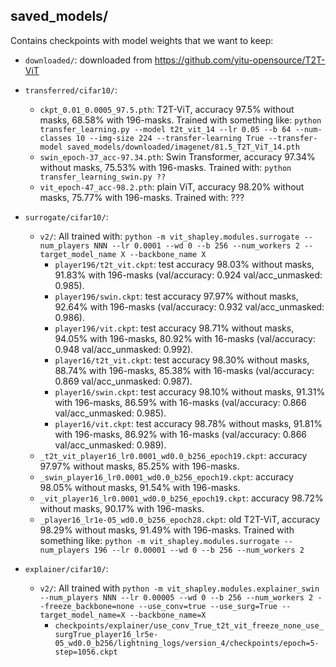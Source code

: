 ## saved_models/
Contains checkpoints with model weights that we want to keep:
- `downloaded/`: downloaded from https://github.com/yitu-opensource/T2T-ViT
- `transferred/cifar10/`:
    - `ckpt_0.01_0.0005_97.5.pth`: T2T-ViT, accuracy 97.5% without masks, 68.58% with 196-masks. Trained with something like:
        `python transfer_learning.py --model t2t_vit_14 --lr 0.05 --b 64 --num-classes 10 --img-size 224 --transfer-learning True --transfer-model saved_models/downloaded/imagenet/81.5_T2T_ViT_14.pth`
    - `swin_epoch-37_acc-97.34.pth`: Swin Transformer, accuracy 97.34% without masks, 75.53% with 196-masks. Trained with:
        `python transfer_learning_swin.py ??`
    - `vit_epoch-47_acc-98.2.pth`: plain ViT, accuracy 98.20% without masks, 75.77% with 196-masks. Trained with:
        ???
- `surrogate/cifar10/`:
  - `v2/`: All trained with: `python -m vit_shapley.modules.surrogate --num_players NNN --lr 0.0001 --wd 0 --b 256 --num_workers 2 --target_model_name X --backbone_name X`
     - `player196/t2t_vit.ckpt`: test accuracy 98.03% without masks, 91.83% with 196-masks (val/accuracy: 0.924 val/acc_unmasked: 0.985).
     - `player196/swin.ckpt`:    test accuracy 97.97% without masks, 92.64% with 196-masks (val/accuracy: 0.932 val/acc_unmasked: 0.986).
     - `player196/vit.ckpt`:     test accuracy 98.71% without masks, 94.05% with 196-masks, 80.92% with 16-masks (val/accuracy: 0.948 val/acc_unmasked: 0.992).
     - `player16/t2t_vit.ckpt`:  test accuracy 98.30% without masks, 88.74% with 196-masks, 85.38% with 16-masks (val/accuracy: 0.869 val/acc_unmasked: 0.987).
     - `player16/swin.ckpt`:     test accuracy 98.10% without masks, 91.31% with 196-masks, 86.59% with 16-masks (val/accuracy: 0.866 val/acc_unmasked: 0.985).
     - `player16/vit.ckpt`:      test accuracy 98.78% without masks, 91.81% with 196-masks, 86.92% with 16-masks (val/accuracy: 0.866 val/acc_unmasked: 0.989).
  - `_t2t_vit_player16_lr0.0001_wd0.0_b256_epoch19.ckpt`:     accuracy 97.97% without masks, 85.25% with 196-masks.
  - `_swin_player16_lr0.0001_wd0.0_b256_epoch19.ckpt`:        accuracy 98.05% without masks, 91.54% with 196-masks.
  - `_vit_player16_lr0.0001_wd0.0_b256_epoch19.ckpt`:         accuracy 98.72% without masks, 90.17% with 196-masks.
  - `_player16_lr1e-05_wd0.0_b256_epoch28.ckpt`: old T2T-ViT, accuracy 98.29% without masks, 91.49% with 196-masks. Trained with something like:
        `python -m vit_shapley.modules.surrogate --num_players 196 --lr 0.00001 --wd 0 --b 256 --num_workers 2`

- `explainer/cifar10/`:
    - `v2/`: All trained with `python -m vit_shapley.modules.explainer_swin --num_players NNN --lr 0.00005 --wd 0 --b 256 --num_workers 2 --freeze_backbone=none --use_conv=true --use_surg=True --target_model_name=X --backbone_name=X`
      - `checkpoints/explainer/use_conv_True_t2t_vit_freeze_none_use_surgTrue_player16_lr5e-05_wd0.0_b256/lightning_logs/version_4/checkpoints/epoch=5-step=1056.ckpt`
